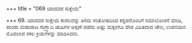 +++
title = "069 ಯಾದವರ ಸುಕ್ಷೇಮ"

+++
69. ಯಾದವರ ಸುಕ್ಷೇಮ ಕುಶಲವನ್ನು ತಿಳಿದು ಸಂತೋಷದಿಂದ ಕಶ್ಯಪನೊಂದಿಗೆ ಸಮಾಲೋಚನೆ ಮಾಡಿ, ಪಾಂಡು ಮಹಾರಾಜ ಗಾಗ್ರ್ಯಾದಿ ಋಷಿಗಳ ಅಪ್ಪಣೆ ಪಡೆದು ಅಷ್ಟು ಮಕ್ಕಳಿಗೂ ವೇದ ವಿಹಿತವಾದ ಚೌಲ, ಉಪನಯನ ಮೊದಲಾದ ಸಕಲ ಕ್ರಿಯೆಗಳನ್ನು ಮಾಡಿಸಿದನು.